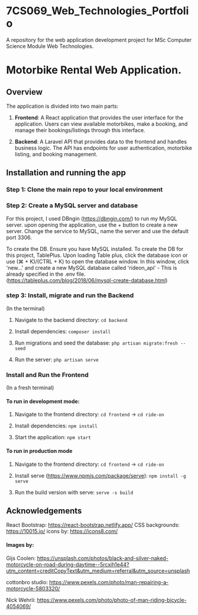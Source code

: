 # 7CS069_Web_Technologies_Portfolio
A repository for the web application development project for MSc Computer Science Module Web Technologies.

# Motorbike Rental Web Application. 

## Overview

The application is divided into two main parts:

1. **Frontend**: A React application that provides the user interface for the application. Users can view available motorbikes, make a booking, and manage their bookings/listings through this interface.

2. **Backend**: A Laravel API that provides data to the frontend and handles business logic. The API has endpoints for user authentication, motorbike listing, and booking management.

## Installation and running the app

### Step 1: Clone the main repo to your local environment

### Step 2: Create a MySQL server and database 

For this project, I used DBngin (https://dbngin.com/) to run my MySQL server. upon opening the application, use the + button to create a new server. Change the service to MySQL, name the server and use the default port 3306. 

To create the DB. Ensure you have MySQL installed. To create the DB for this project, TablePlus. Upon loading Table plus, click the database icon or use (⌘ + K)/(CTRL + K) to open the database window. In this window, click 'new...' and create a new MySQL database called 'rideon_api' - This is already specified in the .env file. (https://tableplus.com/blog/2018/06/mysql-create-database.html) 

### step 3: Install, migrate and run the Backend
(In the terminal)

1. Navigate to the backend directory: ```cd backend```

2. Install dependencies: ```composer install```

3. Run migrations and seed the database: ```php artisan migrate:fresh --seed```

3. Run the server: ```php artisan serve```

### Install and Run the Frontend
(In a fresh terminal)

#### To run in development mode: 

1. Navigate to the frontend directory: ```cd frontend``` -> ```cd ride-on```

2. Install dependencies: ```npm install```

3. Start the application: ```npm start```

#### To run in production mode

1. Navigate to the frontend directory: ```cd frontend``` -> ```cd ride-on```

2. Install serve (https://www.npmjs.com/package/serve): 
 ```npm install -g serve```

3. Run the build version with serve: 
```serve -s build``` 

## Acknowledgements

React Bootstrap: https://react-bootstrap.netlify.app/ 
CSS backgrounds: https://10015.io/ 
icons by: https://icons8.com/ 

#### Images by: 
Gijs Coolen: https://unsplash.com/photos/black-and-silver-naked-motorcycle-on-road-during-daytime--5rcxih1e44?utm_content=creditCopyText&utm_medium=referral&utm_source=unsplash
  
cottonbro studio: https://www.pexels.com/photo/man-repairing-a-motorcycle-5803320/

Nick Wehrli: https://www.pexels.com/photo/photo-of-man-riding-bicycle-4054069/ 